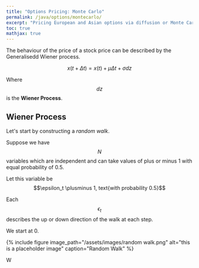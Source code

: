 ```yaml
---
title: "Options Pricing: Monte Carlo"
permalink: /java/options/montecarlo/
excerpt: "Pricing European and Asian options via diffusion or Monte Carlo method"
toc: true
mathjax: true
---
```



The behaviour of the price of a stock price can be described by the Generalisedd Wiener process.

$$
x(t + \Delta t) = x(t) + \mu\Delta t + \sigma dz
$$

Where $$dz$$ is the __Wiener Process__.

## Wiener Process

Let's start by constructing a _random walk_.

Suppose we have $$N$$ variables  which are independent and can take values of plus or minus 1 with equal probability of 0.5.

Let this variable be $$\epsilon_t \plusminus 1, text{with probability 0.5}$$

Each $$\epsilon_t$$ describes the up or down direction of the walk at each step.

We start at 0.

{% include figure image_path="/assets/images/random walk.png" alt="this is a placeholder image" caption="Random Walk" %}

W



